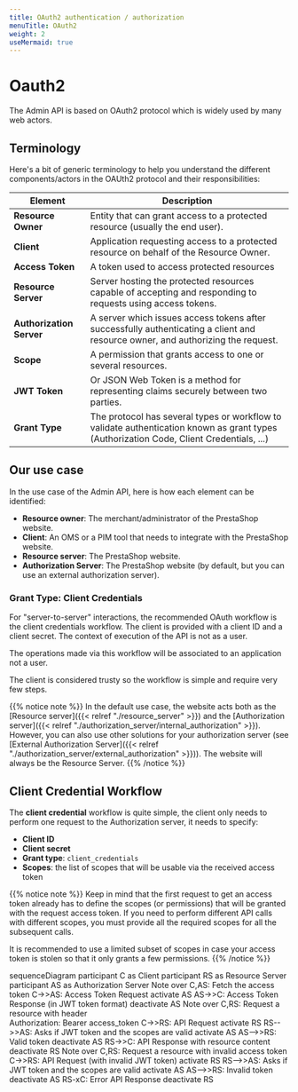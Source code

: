 ```yaml
---
title: OAuth2 authentication / authorization
menuTitle: OAuth2
weight: 2
useMermaid: true
---
```


# Oauth2

The Admin API is based on OAuth2 protocol which is widely used by many web actors.

## Terminology

Here's a bit of generic terminology to help you understand the different components/actors in the OAUth2 protocol and their responsibilities:

| Element                  | Description                                                                                                                              |
|--------------------------|------------------------------------------------------------------------------------------------------------------------------------------|
| **Resource Owner**       | Entity that can grant access to a protected resource (usually the end user).                                                             |
| **Client**               | Application requesting access to a protected resource on behalf of the Resource Owner.                                                   |
| **Access Token**         | A token used to access protected resources                                                                                               |
| **Resource Server**      | Server hosting the protected resources capable of accepting and responding to requests using access tokens.                              |
| **Authorization Server** | A server which issues access tokens after successfully authenticating a client and resource owner, and authorizing the request.          |
| **Scope**                | A permission that grants access to one or several resources.                                                                             |
| **JWT Token**            | Or JSON Web Token  is a method for representing claims securely between two parties.                                                     |
| **Grant Type**           | The protocol has several types or workflow to validate authentication known as grant types (Authorization Code, Client Credentials, ...) |

## Our use case

In the use case of the Admin API, here is how each element can be identified:

- **Resource owner**: The merchant/administrator of the PrestaShop website.
- **Client**: An OMS or a PIM tool that needs to integrate with the PrestaShop website.
- **Resource server**: The PrestaShop website.
- **Authorization Server**: The PrestaShop website (by default, but you can use an external authorization server).

### Grant Type: Client Credentials

For "server-to-server" interactions, the recommended OAuth workflow is the client credentials workflow. The client is provided with a client ID and a client secret. The context of execution of the API is not as a user.

The operations made via this workflow will be associated to an application not a user.

The client is considered trusty so the workflow is simple and require very few steps.

{{% notice note %}}
In the default use case, the website acts both as the [Resource server]({{< relref "./resource_server" >}}) and the [Authorization server]({{< relref "./authorization_server/internal_authorization" >}}). However, you can also use other solutions for your authorization server (see [External Authorization Server]({{< relref "./authorization_server/external_authorization" >}})). The website will always be the Resource Server.
{{% /notice %}}

## Client Credential Workflow

The **client credential** workflow is quite simple, the client only needs to perform one request to the Authorization server, it needs to specify:

- **Client ID**
- **Client secret**
- **Grant type**: `client_credentials`
- **Scopes**: the list of scopes that will be usable via the received access token

{{% notice note %}}
Keep in mind that the first request to get an access token already has to define the scopes (or permissions) that will be granted with the request access token. If you need to perform different API calls with different scopes, you must provide all the required scopes for all the subsequent calls.

It is recommended to use a limited subset of scopes in case your access token is stolen so that it only grants a few permissions.
{{% /notice %}}

<div class="mermaid">
sequenceDiagram
  participant C as Client
  participant RS as Resource Server
  participant AS as Authorization Server
  Note over C,AS: Fetch the access token
  C->>AS: Access Token Request
  activate AS
  AS->>C: Access Token Response (in JWT token format)
  deactivate AS
  Note over C,RS: Request a resource with header<br>Authorization: Bearer access_token
  C->>RS: API Request
  activate RS
  RS-->>AS: Asks if JWT token and the scopes are valid
  activate AS
  AS-->>RS: Valid token
  deactivate AS
  RS->>C: API Response with resource content
  deactivate RS
  Note over C,RS: Request a resource with invalid access token
  C->>RS: API Request (with invalid JWT token)
  activate RS
  RS-->>AS: Asks if JWT token and the scopes are valid
  activate AS
  AS-->>RS: Invalid token
  deactivate AS
  RS-xC: Error API Response
  deactivate RS
</div>

